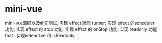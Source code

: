 # mini-vue
mini-vue源码以及单元测试;
实现 effect 返回 runner;
实现 effect 的scheduler 功能;
实现 effect 的 stop 功能;
实现 effect 的 onStop 功能;
实现 readonly 功能
feat : 实现isReactive 和 isReadonly
